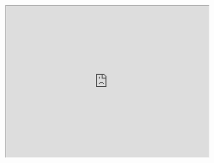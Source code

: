<figure class="video_container">
    <iframe src="https://drive.google.com/file/d/1AOeBJdKBe4i904dHlIRY3mTB9jKGfSIT/preview" width="640" height="480"></iframe>
</figure>
